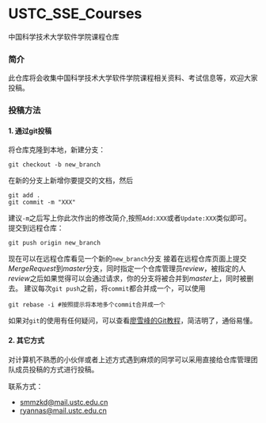 # USTC_SSE_Courses
中国科学技术大学软件学院课程仓库

### 简介
此仓库将会收集中国科学技术大学软件学院课程相关资料、考试信息等，欢迎大家投稿。
### 投稿方法
#### 1. 通过git投稿
将仓库克隆到本地，新建分支：
```shell
git checkout -b new_branch
```
在新的分支上新增你要提交的文档，然后
```shell
git add .
git commit -m "XXX"
```
建议`-m`之后写上你此次作出的修改简介,按照`Add:XXX`或者`Update:XXX`类似即可。
提交到远程仓库：
```
git push origin new_branch
```
现在可以在远程仓库看见一个新的`new_branch`分支
接着在远程仓库页面上提交*MergeRequest*到*master*分支，同时指定一个仓库管理员*review*，被指定的人*review*之后如果觉得可以会通过请求，你的分支将被合并到*master*上，同时被删去。
建议每次`git push`之前，将`commit`都合并成一个，可以使用
```shell
git rebase -i #按照提示将本地多个commit合并成一个
```
如果对`git`的使用有任何疑问，可以查看[廖雪峰的Git教程](https://www.liaoxuefeng.com/wiki/896043488029600)，简洁明了，通俗易懂。

#### 2. 其它方式
对计算机不熟悉的小伙伴或者上述方式遇到麻烦的同学可以采用直接给仓库管理团队成员投稿的方式进行投稿。

 联系方式：
 - smmzkd@mail.ustc.edu.cn
 - ryannas@mail.ustc.edu.cn
